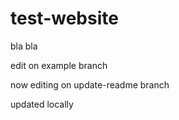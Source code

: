 # test-website
bla bla

edit on example branch

now editing on update-readme branch

updated locally